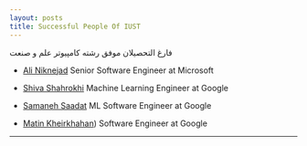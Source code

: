 ```yaml
---
layout: posts
title: Successful People Of IUST
---
```


فارغ التحصیلان موفق رشته کامپیوتر علم و صنعت


* [Ali Niknejad](https://www.linkedin.com/in/ali-niknejad-ph-d-41259a41/)
Senior Software Engineer at Microsoft

* [Shiva Shahrokhi](https://www.linkedin.com/in/shiva-shahrokhi-94b982a5/)
Machine Learning Engineer at Google 

* [Samaneh Saadat](https://www.linkedin.com/in/samanehsaadat/)
ML Software Engineer at Google 

* [Matin Kheirkhahan](https://www.linkedin.com/in/matin-kheirkhahan/))
Software Engineer at Google


---
